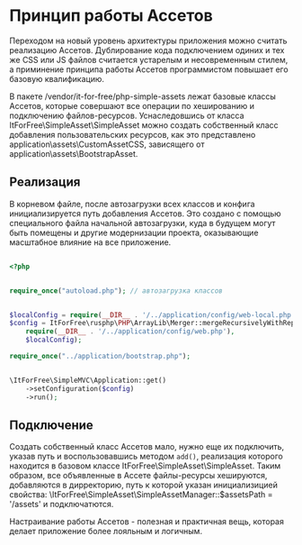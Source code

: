 # Принцип работы Ассетов

Переходом на новый уровень архитектуры приложения можно считать реализацию Ассетов. 
Дублирование кода подключением одиних и тех же CSS или JS файлов считается устарелым и несовременным стилем, 
а приминение принципа работы Ассетов программистом повышает его базовую квалификацию.

В пакете /vendor/it-for-free/php-simple-assets лежат базовые классы Ассетов, которые совершают все операции по хешированию
и подключению файлов-ресурсов. Уснаследовшись от класса ItForFree\SimpleAsset\SimpleAsset можно создать собственный класс 
добавления пользовательских ресурсов, как это представлено application\assets\CustomAssetCSS, зависящего от application\assets\BootstrapAsset. 


## Реализация

В корневом файле, после автозагрузки всех классов и конфига инициализируется путь добавления Ассетов.
Это создано с помощью специального файла начальной автозагрузки, куда в будущем могут быть помещены и другие модернизации проекта,
оказывающие масштабное влияние на все приложение. 

```php 

<?php


require_once("autoload.php"); // автозагрузка классов


$localConfig = require(__DIR__ . '/../application/config/web-local.php');
$config = ItForFree\rusphp\PHP\ArrayLib\Merger::mergeRecursivelyWithReplace(
    require(__DIR__ . '/../application/config/web.php'), 
    $localConfig);

require_once("../application/bootstrap.php");


\ItForFree\SimpleMVC\Application::get()
    ->setConfiguration($config)
    ->run();

```


## Подключение

Создать собственный класс Ассетов мало, нужно еще их подключить, 
указав путь и воспользовавшись методом `add()`, реализация которого находится в базовом классе
ItForFree\SimpleAsset\SimpleAsset. Таким образом, все объявленные в Ассете файлы-ресурсы хешируются, добавляются в 
дирректорию, путь к которой указан инициализицией свойства: \ItForFree\SimpleAsset\SimpleAssetManager::$assetsPath = '/assets' 
и подключатются. 

Настраивание работы Ассетов - полезная и практичная вещь, 
которая делает приложение более лояльным и логичным.


